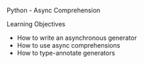 Python - Async Comprehension

Learning Objectives

- How to write an asynchronous generator
- How to use async comprehensions
- How to type-annotate generators
